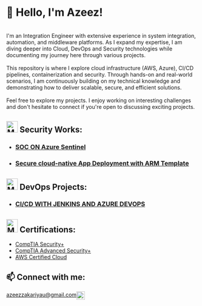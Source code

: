 <h1>👋 Hello, I'm Azeez!</h1> 
<br>
I'm an Integration Engineer with extensive experience in system integration, automation, and middleware platforms. As I expand my expertise, I am diving deeper into Cloud, DevOps and Security technologies while documenting my journey here through various projects.</br>
<br>
This repository is where I explore cloud infrastructure (AWS, Azure), CI/CD pipelines, containerization and security. Through hands-on and real-world scenarios, I am continuously building on my technical knowledge and demonstrating how to deliver scalable, secure, and efficient solutions.</br>

<br>
Feel free to explore my projects. I enjoy working on interesting challenges and don't hesitate to connect if you're open to discussing exciting projects.</br>

<!---<br/><a href="https://github.com/azak00">DevOps</a> + </a><a href="https://github.com/azak00"> Cybersecurity Engineer</a></h1> -->

<h2><img src="https://github.com/azak00/azak00/assets/26345001/c790c4b1-a879-4599-a681-a0e79c335455" alt="MarineGEO circle logo" style="height: 30px; width:30px;"/> Security Works:</h2> 

+ <h3><a href="https://github.com/azak00/SOC-WITH-SIEM">SOC ON Azure Sentinel</a></h3>
+ <h3><a href="https://github.com/azak00/cloud-infra-for-cloud-app">Secure cloud-native App Deployment with ARM Template</a></h3>


<h2><img src="https://github.com/azak00/azak00/assets/26345001/8d184cd4-df38-46fa-ae3b-2d1c93d93ffc" alt="MarineGEO circle logo" style="height: 30px; width:30px;"/> DevOps Projects:</h2>

+ <h3><a href="https://github.com/azak00/CI-CD_WITH_JENKINS_AND_AZURE_DEVOPS">CI/CD WITH JENKINS AND AZURE DEVOPS</a></h3>

<h2><img src="https://github.com/azak00/azak00/assets/26345001/6e5ae7af-69f9-48aa-88bb-2971da5a8cc2" alt="MarineGEO circle logo" style="height: 35px; width:30px;"/> Certifications:</h2>

- [CompTIA Security+](https://www.credly.com/badges/05958354-21c1-442f-b29e-1939ac345041)
- [CompTIA Advanced Security+](https://www.credly.com/badges/3ef1f5ea-74bc-4e7e-817a-d2e4db537c01)
- [AWS Certified Cloud](https://www.credly.com/badges/949ebbe5-d5b8-461e-a56a-0c2b9cc40647)      

<h2>📫 Connect with me:</h2>

  <span style="float: left;">azeezzakariyau@gmail.com</span>
  
[<img align="left" alt="Azak | LinkedIn" width="22px" src="https://cdn.jsdelivr.net/npm/simple-icons@v3/icons/linkedin.svg" />][linkedin]

 [linkedin]: https://www.linkedin.com/in/azeez-zakariyau-33214a73/


<!--
<h2>🤳 Connect with me:</h2>

 <img align="left" alt="Azeez | Twitter" width="22px" src="https://cdn.jsdelivr.net/npm/simple-icons@v3/icons/twitter.svg" />
 <img align="left" alt="Azeez | LinkedIn" width="22px" src="https://cdn.jsdelivr.net/npm/simple-icons@v3/icons/linkedin.svg" />



<!--
**joshmadakor1/joshmadakor1** is a ✨ _special_ ✨ repository because its `README.md` (this file) appears on your GitHub profile.

Here are some ideas to get you started:

- 🔭 I’m currently working on ...
- 🌱 I’m currently learning ...
- 👯 I’m looking to collaborate on ...
- 🤔 I’m looking for help with ...
- 💬 Ask me about ...
- 📫 How to reach me: ...
- 😄 Pronouns: ...
- ⚡ Fun fact: ...
-->
